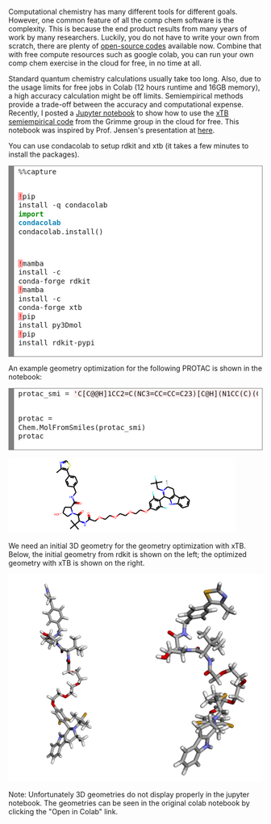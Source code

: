 Computational chemistry has many different tools for different goals. However, one common feature of all the comp chem software is the complexity. This is because the end product results from many years of work by many researchers. Luckily, you do not have to write your own from scratch, there are plenty of [open-source codes](https://opensourcemolecularmodeling.github.io) available now. Combine that with free compute resources such as google colab, you can run your own comp chem exercise in the cloud for free, in no time at all.

Standard quantum chemistry calculations usually take too long. Also, due to the usage limits for free jobs in Colab (12 hours runtime and 16GB memory), a high accuracy calculation might be off limits. Semiempirical methods provide a trade-off between the accuracy and computational expense.  Recently, I posted a [Jupyter notebook](https://github.com/saevrenk/qc/blob/main/xtb.ipynb) to show how to use the [xTB semiempirical code](https://xtb-docs.readthedocs.io/en/latest/contents.html) from the Grimme group in the cloud for free. This notebook was inspired by Prof. Jensen's presentation at [here](https://youtu.be/KEIpJ50Jc0w). 

You can use condacolab to setup rdkit and xtb (it takes a few minutes to install the packages). 

<!-- HTML generated using hilite.me --><div style="background: #ffffff; overflow:auto;width:auto;border:solid gray;border-width:.1em .1em .1em .8em;padding:.2em .6em;"><pre style="margin: 0; line-height: 125%"><span style="color: #333333">%%</span>capture
<span style="color: #FF0000; background-color: #FFAAAA">!</span>pip install <span style="color: #333333">-</span>q condacolab
<span style="color: #008800; font-weight: bold">import</span> <span style="color: #0e84b5; font-weight: bold">condacolab</span>
condacolab<span style="color: #333333">.</span>install()

<span style="color: #FF0000; background-color: #FFAAAA">!</span>mamba install <span style="color: #333333">-</span>c conda<span style="color: #333333">-</span>forge rdkit
<span style="color: #FF0000; background-color: #FFAAAA">!</span>mamba install <span style="color: #333333">-</span>c conda<span style="color: #333333">-</span>forge xtb
<span style="color: #FF0000; background-color: #FFAAAA">!</span>pip install py3Dmol
<span style="color: #FF0000; background-color: #FFAAAA">!</span>pip install rdkit<span style="color: #333333">-</span>pypi
</pre></div>

An example geometry optimization for the following PROTAC is shown in the notebook:

<!-- HTML generated using hilite.me --><div style="background: #ffffff; overflow:auto;width:auto;border:solid gray;border-width:.1em .1em .1em .8em;padding:.2em .6em;"><pre style="margin: 0; line-height: 125%">protac_smi <span style="color: #333333">=</span> <span style="background-color: #fff0f0">&#39;C[C@@H]1CC2=C(NC3=CC=CC=C23)[C@H](N1CC(C)(C)F)C1=C(F)C=C(OCCOCCOCCOCC(=O)N[C@H](C(=O)N2C[C@H(O)C[C@H]2C(=O)NCC2=CC=C(C=C2)C2=C(C)N=CS2)C(C)(C)C)C=C1F&#39;</span>
protac <span style="color: #333333">=</span> Chem<span style="color: #333333">.</span>MolFromSmiles(protac_smi)
protac
</pre></div>

![protac 2d](/assets/protac_2d.png)

We need an initial 3D geometry for the geometry optimization with xTB. Below, the initial geometry from rdkit is shown on the left; the optimized geometry with xTB is shown on the right. 

![protac 3d](/assets/protac_3d.png)

Note: Unfortunately 3D geometries do not display properly in the jupyter notebook. The geometries can be seen in the original colab notebook by clicking the "Open in Colab" link.
